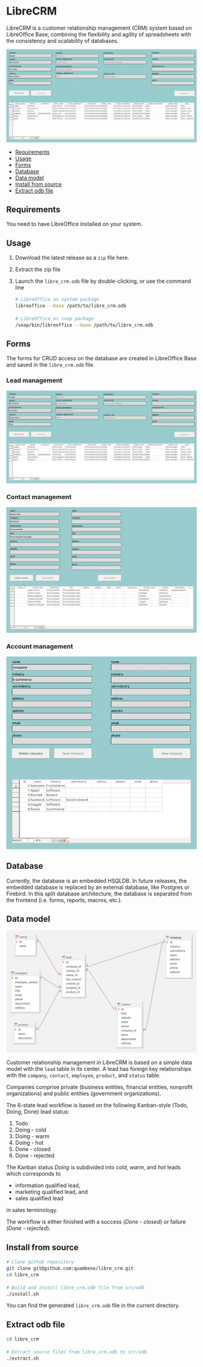 # LibreCRM

LibreCRM is a customer relationship management (CRM) system based on LibreOffice Base, combining the flexibility and agility of spreadsheets with the consistency and scalability of databases.

![lead form](assets/lead_form.png)

- [Requirements](#requirements)
- [Usage](#usage)
- [Forms](#forms)
- [Database](#database)
- [Data model](#data-model)
- [Install from source](#install-from-source)
- [Extract odb file](#extract-odb-file)

## Requirements

You need to have LibreOffice installed on your system.

## Usage

1. Download the latest release as a `zip` file here.
2. Extract the zip file
3. Launch the `libre_crm.odb` file by double-clicking, or use the command line

    ``` bash
    # LibreOffice as system package
    libreoffice --base /path/to/libre_crm.odb

    # LibreOffice as snap package
    /snap/bin/libreoffice --base /path/to/libre_crm.odb
    ```

## Forms

The forms for CRUD access on the database are created in LibreOffice Base and saved in the `libre_crm.odb` file.

### Lead management

![lead form](assets/lead_form.png)

### Contact management

![contact form](assets/contact_form.png)

### Account management

![company form](assets/company_form.png)

## Database

Currently, the database is an embedded HSQLDB. In future releases, the embedded database is replaced by an external database, like Postgres or Firebird. In this split database architecture, the database is separated from the frontend (i.e. forms, reports, macros, etc.).

## Data model

![data model](assets/data_model.png)

Customer relationship management in LibreCRM is based on a simple data model with the `lead` table in its center. A lead has foreign key relationships with the `company`, `contact`, `employee`, `product`, and `status` table.

Companies comprise private (business entities, financial entities, nonprofit organizations) and public entities (government organizations).

The 6-state lead workflow is based on the following Kanban-style (Todo, Doing, Done) lead status:

1. Todo
1. Doing - cold
1. Doing - warm
1. Doing - hot
1. Done - closed
1. Done - rejected

The Kanban status *Doing* is subdivided into *cold*, *warm*, and *hot* leads which corresponds to

- information qualified lead,
- marketing qualified lead, and
- sales qualified lead

in sales terminology.

The workflow is either finished with a success (*Done - closed*) or failure (*Done - rejected*).

## Install from source

``` bash
# Clone github repository
git clone git@github.com:quambene/libre_crm.git
cd libre_crm

# Build and install libre_crm.odb file from src/odb
./install.sh
```

You can find the generated `libre_crm.odb` file in the current directory.

## Extract odb file

``` bash
cd libre_crm

# Extract source files from libre_crm.odb to src/odb
./extract.sh
```
